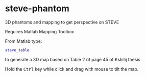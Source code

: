 # steve-phantom
3D phantoms and mapping to get perspective on STEVE

Requires Matlab Mapping Toolbox

From Matlab type:

```matlab
steve_table
```

to generate a 3D map based on Table 2 of page 45 of Kshitij thesis.

Hold the <kbd>Ctrl</kbd> key while click and drag with mouse to tilt the map.
